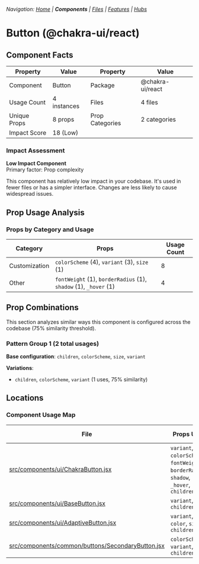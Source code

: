 
*Navigation: [Home](../../index.md) | **Components** | [Files](../../files.md) | [Features](../../features.md) | [Hubs](../../hubs.md)*



# Button (@chakra-ui/react)

## Component Facts

| Property | Value | Property | Value |
|----------|-------|----------|-------|
| Component | Button | Package | @chakra-ui/react |
| Usage Count | 4 instances | Files | 4 files |
| Unique Props | 8 props | Prop Categories | 2 categories |
| Impact Score | 18 (Low) | | |

### Impact Assessment

**Low Impact Component**  
Primary factor: Prop complexity

This component has relatively low impact in your codebase. It&#x27;s used in fewer files or has a simpler interface. Changes are less likely to cause widespread issues.

## Prop Usage Analysis

### Props by Category and Usage

| Category | Props | Usage Count |
|----------|-------|-------------|
| Customization | `colorScheme` (4), `variant` (3), `size` (1) | 8 |
| Other | `fontWeight` (1), `borderRadius` (1), `shadow` (1), `_hover` (1) | 4 |

## Prop Combinations

This section analyzes similar ways this component is configured across the codebase (75% similarity threshold).

### Pattern Group 1 (2 total usages)

**Base configuration**: `children`, `colorScheme`, `size`, `variant`

**Variations**:
- `children`, `colorScheme`, `variant` (1 uses, 75% similarity)


## Locations

### Component Usage Map

| File | Props Used | Prop Categories |
|------|------------|----------------|
| [src/components/ui/ChakraButton.jsx](https://github.com/star4beam/react-import-analyzer/blob/main/test-project/src/components/ui/ChakraButton.jsx) | `variant`, `colorScheme`, `fontWeight`, `borderRadius`, `shadow`, `_hover`, `children` | 3 |
| [src/components/ui/BaseButton.jsx](https://github.com/star4beam/react-import-analyzer/blob/main/test-project/src/components/ui/BaseButton.jsx) | `variant`, `children` | 2 |
| [src/components/ui/AdaptiveButton.jsx](https://github.com/star4beam/react-import-analyzer/blob/main/test-project/src/components/ui/AdaptiveButton.jsx) | `variant`, `color`, `size`, `children` | 2 |
| [src/components/common/buttons/SecondaryButton.jsx](https://github.com/star4beam/react-import-analyzer/blob/main/test-project/src/components/common/buttons/SecondaryButton.jsx) | `colorScheme`, `variant`, `children` | 2 |

